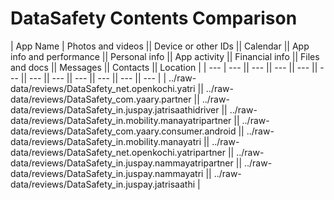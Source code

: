 # DataSafety Contents Comparison

| App Name | Photos and videos || Device or other IDs || Calendar || App info and performance || Personal info || App activity || Financial info || Files and docs || Messages || Contacts || Location |
| --- | --- || --- || --- || --- || --- || --- || --- || --- || --- || --- || --- |
| ../raw-data/reviews/DataSafety_net.openkochi.yatri || ../raw-data/reviews/DataSafety_com.yaary.partner || ../raw-data/reviews/DataSafety_in.juspay.jatrisaathidriver || ../raw-data/reviews/DataSafety_in.mobility.manayatripartner || ../raw-data/reviews/DataSafety_com.yaary.consumer.android || ../raw-data/reviews/DataSafety_in.mobility.manayatri || ../raw-data/reviews/DataSafety_net.openkochi.yatripartner || ../raw-data/reviews/DataSafety_in.juspay.nammayatripartner || ../raw-data/reviews/DataSafety_in.juspay.nammayatri || ../raw-data/reviews/DataSafety_in.juspay.jatrisaathi |

